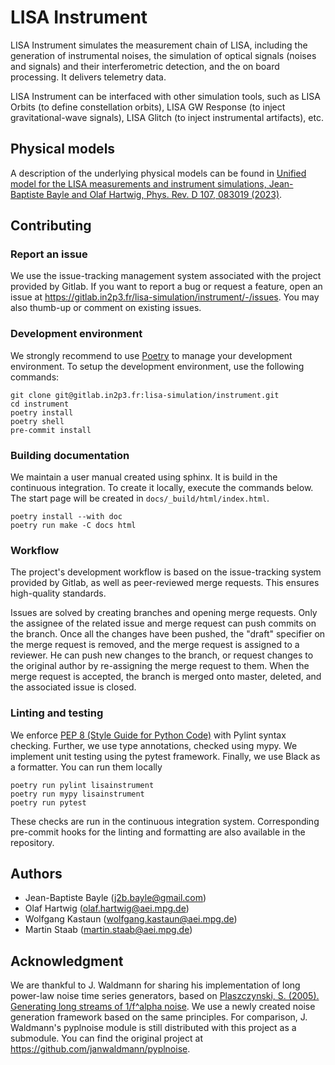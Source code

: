 # LISA Instrument

LISA Instrument simulates the measurement chain of LISA, including the
generation of instrumental noises, the simulation of optical signals (noises and
signals) and their interferometric detection, and the on board processing. It
delivers telemetry data.

LISA Instrument can be interfaced with other simulation tools, such as LISA
Orbits (to define constellation orbits), LISA GW Response (to inject
gravitational-wave signals), LISA Glitch (to inject instrumental artifacts),
etc.

## Physical models

A description of the underlying physical models can be found in [Unified model
for the LISA measurements and instrument simulations, Jean-Baptiste Bayle and
Olaf Hartwig, Phys. Rev. D 107, 083019
(2023)](https://journals.aps.org/prd/abstract/10.1103/PhysRevD.107.083019).

## Contributing

### Report an issue

We use the issue-tracking management system associated with the project provided
by Gitlab. If you want to report a bug or request a feature, open an issue at
<https://gitlab.in2p3.fr/lisa-simulation/instrument/-/issues>. You may also
thumb-up or comment on existing issues.

### Development environment

We strongly recommend to use [Poetry](https://python-poetry.org) to manage your
development environment. To setup the development environment, use the following
commands:

```shell
git clone git@gitlab.in2p3.fr:lisa-simulation/instrument.git
cd instrument
poetry install
poetry shell
pre-commit install
```

### Building documentation

We maintain a user manual created using sphinx. It is build in the continuous
integration. To create it locally, execute the commands below. The start page
will be created in `docs/_build/html/index.html`.

```shell
poetry install --with doc
poetry run make -C docs html
```


### Workflow

The project's development workflow is based on the issue-tracking system
provided by Gitlab, as well as peer-reviewed merge requests. This ensures
high-quality standards.

Issues are solved by creating branches and opening merge requests. Only the
assignee of the related issue and merge request can push commits on the branch.
Once all the changes have been pushed, the "draft" specifier on the merge
request is removed, and the merge request is assigned to a reviewer. He can push
new changes to the branch, or request changes to the original author by
re-assigning the merge request to them. When the merge request is accepted, the
branch is merged onto master, deleted, and the associated issue is closed.

### Linting and testing

We enforce [PEP 8 (Style Guide for Python
Code)](https://www.python.org/dev/peps/pep-0008/) with Pylint syntax checking.
Further, we use type annotations, checked using mypy.
We implement unit testing using the pytest framework.
Finally, we use Black as a formatter. You can run them locally

```shell
poetry run pylint lisainstrument
poetry run mypy lisainstrument
poetry run pytest
```

These checks are run in the continuous integration system. Corresponding
pre-commit hooks for the linting and formatting are also available in the
repository.


## Authors

* Jean-Baptiste Bayle (<j2b.bayle@gmail.com>)
* Olaf Hartwig (<olaf.hartwig@aei.mpg.de>)
* Wolfgang Kastaun (<wolfgang.kastaun@aei.mpg.de>)
* Martin Staab (<martin.staab@aei.mpg.de>)

## Acknowledgment

We are thankful to J. Waldmann for sharing his implementation of long power-law
noise time series generators, based on [Plaszczynski, S. (2005). Generating long
streams of 1/f^alpha noise](https://doi.org/10.1142/S0219477507003635).
We use a newly created noise generation framework based on the same principles.
For comparison, J. Waldmann's pyplnoise module is still distributed with this
project as a submodule.
You can find the original project at <https://github.com/janwaldmann/pyplnoise>.
